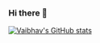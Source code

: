 ### Hi there 👋


[![Vaibhav's GitHub stats](https://github-readme-stats.vercel.app/api?username=Vs153698)](https://github.com/vs153698)
